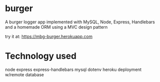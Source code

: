# burger
A burger logger app implemented with MySQL, Node, Express, Handlebars and a homemade ORM using a MVC design pattern

try it at:  https://mbg-burger.herokuapp.com

# Technology used
node
express
express-handlebars
mysql
dotenv
heroku deployment w/remote database